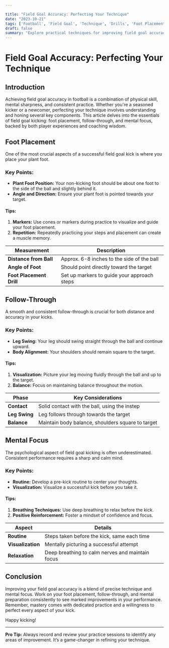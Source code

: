 ```yaml
---

title: "Field Goal Accuracy: Perfecting Your Technique"
date: "2023-10-21"
tags: ['Football', 'Field Goal', 'Technique', 'Drills', 'Foot Placement', 'Mental Focus', 'Training', 'Coaching', 'Kicking']
draft: false
summary: "Explore practical techniques for improving field goal accuracy in football, focusing on foot placement, follow-through, and mental focus to enhance your game performance."
---
```


# Field Goal Accuracy: Perfecting Your Technique

## Introduction

Achieving field goal accuracy in football is a combination of physical skill, mental sharpness, and consistent practice. Whether you're a seasoned kicker or a newcomer, perfecting your technique involves understanding and honing several key components. This article delves into the essentials of field goal kicking: foot placement, follow-through, and mental focus, backed by both player experiences and coaching wisdom.

## Foot Placement

One of the most crucial aspects of a successful field goal kick is where you place your plant foot.

### Key Points:

- **Plant Foot Position:** Your non-kicking foot should be about one foot to the side of the ball and slightly behind it.
- **Angle and Direction:** Ensure your plant foot is pointed towards your target.
  

#### Tips:

1. **Markers:** Use cones or markers during practice to visualize and guide your foot placement.
2. **Repetition:** Repeatedly practicing your steps and placement can create a muscle memory.

| Measurement           | Description                                     |
|-----------------------|-------------------------------------------------|
| **Distance from Ball**| Approx. 6-8 inches to the side of the ball      |
| **Angle of Foot**     | Should point directly toward the target         |
| **Foot Placement Drill** | Set up markers to guide your approach steps  |

## Follow-Through

A smooth and consistent follow-through is crucial for both distance and accuracy in your kicks.

### Key Points:

- **Leg Swing:** Your leg should swing straight through the ball and continue upward.
- **Body Alignment:** Your shoulders should remain square to the target.

#### Tips:

1. **Visualization:** Picture your leg moving fluidly through the ball and up to the target.
2. **Balance:** Focus on maintaining balance throughout the motion.

| Phase               | Key Considerations                              |
|---------------------|-------------------------------------------------|
| **Contact**         | Solid contact with the ball, using the instep   |
| **Leg Swing**       | Leg follows through towards the target          |
| **Balance**         | Maintain body balance, shoulders square to target|

## Mental Focus

The psychological aspect of field goal kicking is often underestimated. Consistent performance requires a sharp and calm mind.

### Key Points:

- **Routine:** Develop a pre-kick routine to center your thoughts.
- **Visualization:** Visualize a successful kick before you take it.

#### Tips:

1. **Breathing Techniques:** Use deep breathing to relax before the kick.
2. **Positive Reinforcement:** Foster a mindset of confidence and focus.

| Aspect               | Details                                         |
|----------------------|-------------------------------------------------|
| **Routine**          | Steps taken before the kick, same each time     |
| **Visualization**    | Mentally picturing a successful attempt         |
| **Relaxation**       | Deep breathing to calm nerves and maintain focus|

## Conclusion

Improving your field goal accuracy is a blend of precise technique and mental focus. Work on your foot placement, follow-through, and mental preparation consistently to see marked improvements in your performance. Remember, mastery comes with dedicated practice and a willingness to perfect every aspect of your kick.

Happy kicking!

---

**Pro Tip:** Always record and review your practice sessions to identify any areas of improvement. It’s a game-changer in refining your technique.
```